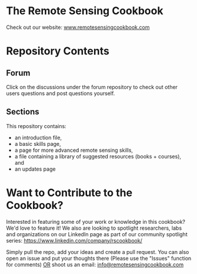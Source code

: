 # The Remote Sensing Cookbook

Check out our website: www.remotesensingcookbook.com



# Repository Contents

## Forum
Click on the discussions under the forum repository to check out other users questions and post questions yourself.

## Sections
This repository contains:
* an introduction file, 
* a basic skills page, 
* a page for more advanced remote sensing skills, 
* a file containing a library of suggested resources (books + courses), and
* an updates page


# Want to Contribute to the Cookbook?
Interested in featuring some of your work or knowledge in this cookbook? We'd love to feature it! We also are looking to spotlight researchers, labs and organizations on our LinkedIn page as part of our community spotlight series: https://www.linkedin.com/company/rscookbook/

Simply pull the repo, add your ideas and create a pull request. You can also open an issue and put your thoughts there (Please use the "Issues" function for comments) <ins>OR</ins> shoot us an email: info@remotesensingcookbook.com
